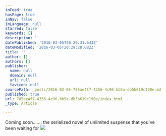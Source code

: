 ```yaml
---
inFeed: true
hasPage: true
inNav: false
inLanguage: null
starred: false
keywords: []
description: ''
datePublished: '2016-03-05T20:29:31.643Z'
dateModified: '2016-03-05T20:29:28.082Z'
title: ''
author: []
authors: []
publisher:
  name: null
  domain: null
  url: null
  favicon: null
sourcePath: _posts/2016-03-05-785ae4f7-4356-4c96-bb5a-db5b619c190e.md
published: true
url: 785ae4f7-4356-4c96-bb5a-db5b619c190e/index.html
_type: Article

---
```

Coming soon....... the serialized novel of unlimited suspense that you've been waiting for   ![](https://the-grid-user-content.s3-us-west-2.amazonaws.com/41824935-baba-4228-944a-bb6303f86bb9.jpg)